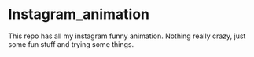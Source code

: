 # Instagram_animation

This repo has all my instagram funny animation.
Nothing really crazy, just some fun stuff and trying some things.
